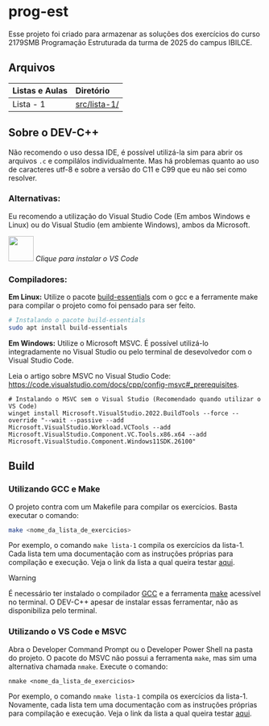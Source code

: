 # prog-est
Esse projeto foi criado para armazenar as soluções dos exercícios do curso 2179SMB Programação Estruturada da turma de 2025 do campus IBILCE.

## Arquivos

| Listas e Aulas | Diretório |
| :- | :- | 
| Lista - 1 | [src/lista-1/](docs/lista-1.md) |

## Sobre o DEV-C++
Não recomendo o uso dessa IDE, é possível utilizá-la sim para abrir os arquivos `.c` e compilálos individualmente. Mas há problemas quanto ao uso de caracteres utf-8 e sobre a versão do C11 e C99 que eu não sei como resolver.

### Alternativas:
Eu recomendo a utilização do Visual Studio Code (Em ambos Windows e Linux) ou do Visual Studio (em ambiente Windows), ambos da Microsoft.

[<img src="https://cdn.jsdelivr.net/gh/devicons/devicon@latest/icons/vscode/vscode-original.svg" height=50/>](https://code.visualstudio.com/download)
*Clique para instalar o VS Code*

### Compiladores:

**Em Linux:** Utilize o pacote [build-essentials](https://packages.debian.org/pt-br/sid/build-essential) com o gcc e a ferramente make para compilar o projeto como foi pensado para ser feito.

```sh
# Instalando o pacote build-essentials
sudo apt install build-essentials
```

**Em Windows:** Utilize o Microsoft MSVC. É possível utilizá-lo integradamente no Visual Studio ou pelo terminal de desevolvedor com o Visual Studio Code.

Leia o artigo sobre MSVC no Visual Studio Code: <https://code.visualstudio.com/docs/cpp/config-msvc#_prerequisites>.

```pwsh
# Instalando o MSVC sem o Visual Studio (Recomendado quando utilizar o VS Code)
winget install Microsoft.VisualStudio.2022.BuildTools --force --override "--wait --passive --add Microsoft.VisualStudio.Workload.VCTools --add Microsoft.VisualStudio.Component.VC.Tools.x86.x64 --add Microsoft.VisualStudio.Component.Windows11SDK.26100"
```

## Build

### Utilizando GCC e Make

O projeto contra com um Makefile para compilar os exercícios. Basta executar o comando:

```sh
make <nome_da_lista_de_exercicios>
```

Por exemplo, o comando `make lista-1` compila os exercícios da lista-1.
Cada lista tem uma documentação com as instruções próprias para compilação e execução.
Veja o link da lista a qual queira testar [aqui](#arquivos).

> [!WARNING]
> É necessário ter instalado o compilador [GCC](https://gcc.gnu.org/install/) e a ferramenta [make](https://www.gnu.org/software/make/) acessível no terminal. O DEV-C++ apesar de instalar essas ferramentar, não as disponibiliza pelo terminal.

### Utilizando o VS Code e MSVC

Abra o Developer Command Prompt ou o Developer Power Shell na pasta do projeto.
O pacote do MSVC não possui a ferramenta `make`, mas sim uma alternativa chamada `nmake`.
Execute o comando:

```pwsh
nmake <nome_da_lista_de_exercicios>
```

Por exemplo, o comando `nmake lista-1` compila os exercícios da lista-1.
Novamente, cada lista tem uma documentação com as instruções próprias para compilação e execução.
Veja o link da lista a qual queira testar [aqui](#arquivos).
